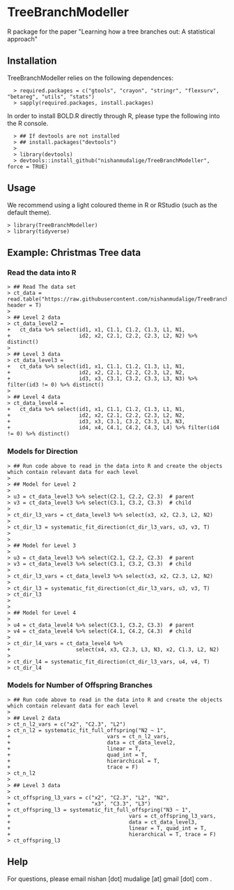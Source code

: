 # TreeBranchModeller
R package for the paper "Learning how a tree branches out: A statistical approach"

## Installation

TreeBranchModeller relies on the following dependences:

```
  > required.packages = c("gtools", "crayon", "stringr", "flexsurv", "betareg", "utils", "stats")
  > sapply(required.packages, install.packages)
```

In order to install BOLD.R directly through R, please type the following into the R console.

```
  > ## If devtools are not installed
  > ## install.packages("devtools")
  > 
  > library(devtools)
  > devtools::install_github("nishanmudalige/TreeBranchModeller", force = TRUE)
```

## Usage

We recommend using a light coloured theme in R or RStudio (such as the default theme).

```
> library(TreeBranchModeller)
> library(tidyverse)
```

## Example: Christmas Tree data

### Read the data into R

```
> ## Read The data set
> ct_data = read.table("https://raw.githubusercontent.com/nishanmudalige/TreeBranchModeller/main/data/CTobsn.txt", header = T)
> 
> ## Level 2 data
> ct_data_level2 = 
+   ct_data %>% select(id1, x1, C1.1, C1.2, C1.3, L1, N1,
+                      id2, x2, C2.1, C2.2, C2.3, L2, N2) %>% distinct()
> 
> ## Level 3 data
> ct_data_level3 =
+   ct_data %>% select(id1, x1, C1.1, C1.2, C1.3, L1, N1,
+                      id2, x2, C2.1, C2.2, C2.3, L2, N2,
+                      id3, x3, C3.1, C3.2, C3.3, L3, N3) %>% filter(id3 != 0) %>% distinct()
> 
> ## Level 4 data
> ct_data_level4 =
+   ct_data %>% select(id1, x1, C1.1, C1.2, C1.3, L1, N1,
+                      id2, x2, C2.1, C2.2, C2.3, L2, N2,
+                      id3, x3, C3.1, C3.2, C3.3, L3, N3,
+                      id4, x4, C4.1, C4.2, C4.3, L4) %>% filter(id4 != 0) %>% distinct()
```

### Models for Direction
```
> ## Run code above to read in the data into R and create the objects which contain relevant data for each level
> 
> ## Model for Level 2
>
> u3 = ct_data_level3 %>% select(C2.1, C2.2, C2.3)  # parent
> v3 = ct_data_level3 %>% select(C3.1, C3.2, C3.3)  # child
> 
> ct_dir_l3_vars = ct_data_level3 %>% select(x3, x2, C2.3, L2, N2)
>  
> ct_dir_l3 = systematic_fit_direction(ct_dir_l3_vars, u3, v3, T)
>
>
> ## Model for Level 3
>
> u3 = ct_data_level3 %>% select(C2.1, C2.2, C2.3)  # parent
> v3 = ct_data_level3 %>% select(C3.1, C3.2, C3.3)  # child
> 
> ct_dir_l3_vars = ct_data_level3 %>% select(x3, x2, C2.3, L2, N2)
>  
> ct_dir_l3 = systematic_fit_direction(ct_dir_l3_vars, u3, v3, T)
> ct_dir_l3
>
>
> ## Model for Level 4
>
> u4 = ct_data_level4 %>% select(C3.1, C3.2, C3.3)  # parent
> v4 = ct_data_level4 %>% select(C4.1, C4.2, C4.3)  # child
> 
> ct_dir_l4_vars = ct_data_level4 %>% 
+                     select(x4, x3, C2.3, L3, N3, x2, C1.3, L2, N2)
>  
> ct_dir_l4 = systematic_fit_direction(ct_dir_l3_vars, u4, v4, T)
> ct_dir_l4
```

### Models for Number of Offspring Branches
```
> ## Run code above to read in the data into R and create the objects which contain relevant data for each level
>
> ## Level 2 data
> ct_n_l2_vars = c("x2", "C2.3", "L2") 
> ct_n_l2 = systematic_fit_full_offspring("N2 ~ 1", 
+                               vars = ct_n_l2_vars, 
+                               data = ct_data_level2, 
+                               linear = T, 
+                               quad_int = T, 
+                               hierarchical = T, 
+                               trace = F)
> ct_n_l2
>
> ## Level 3 data
>
> ct_offspring_l3_vars = c("x2", "C2.3", "L2", "N2",
+                          "x3", "C3.3", "L3")
> ct_offspring_l3 = systematic_fit_full_offspring("N3 ~ 1",
+                                      vars = ct_offspring_l3_vars, 
+                                      data = ct_data_level3, 
+                                      linear = T, quad_int = T, 
+                                      hierarchical = T, trace = F)
> ct_offspring_l3
```

## Help

For questions, please email nishan [dot] mudalige [at] gmail [dot] com .
